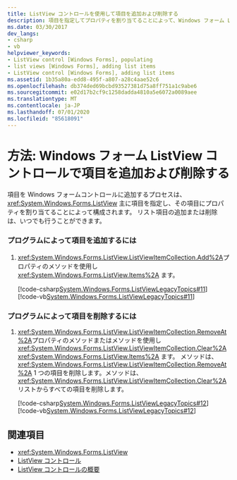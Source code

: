 ```yaml
---
title: ListView コントロールを使用して項目を追加および削除する
description: 項目を指定してプロパティを割り当てることによって、Windows フォーム ListView コントロールで項目を追加および削除する方法について説明します。
ms.date: 03/30/2017
dev_langs:
- csharp
- vb
helpviewer_keywords:
- ListView control [Windows Forms], populating
- list views [Windows Forms], adding list items
- ListView control [Windows Forms], adding list items
ms.assetid: 1b35a80a-edd8-495f-a807-a28c4aae52c6
ms.openlocfilehash: db374ded69bcbd93527381d75a8ff751a1c9abe6
ms.sourcegitcommit: e02d17b2cf9c1258dadda4810a5e6072a0089aee
ms.translationtype: MT
ms.contentlocale: ja-JP
ms.lasthandoff: 07/01/2020
ms.locfileid: "85618091"
---
```

# <a name="how-to-add-and-remove-items-with-the-windows-forms-listview-control"></a>方法: Windows フォーム ListView コントロールで項目を追加および削除する
項目を Windows フォームコントロールに追加するプロセスは、 <xref:System.Windows.Forms.ListView> 主に項目を指定し、その項目にプロパティを割り当てることによって構成されます。 リスト項目の追加または削除は、いつでも行うことができます。  
  
### <a name="to-add-items-programmatically"></a>プログラムによって項目を追加するには  
  
1. <xref:System.Windows.Forms.ListView.ListViewItemCollection.Add%2A>プロパティのメソッドを使用し <xref:System.Windows.Forms.ListView.Items%2A> ます。  
  
     [!code-csharp[System.Windows.Forms.ListViewLegacyTopics#11](~/samples/snippets/csharp/VS_Snippets_Winforms/System.Windows.Forms.ListViewLegacyTopics/CS/Class1.cs#11)]
     [!code-vb[System.Windows.Forms.ListViewLegacyTopics#11](~/samples/snippets/visualbasic/VS_Snippets_Winforms/System.Windows.Forms.ListViewLegacyTopics/VB/Class1.vb#11)]  
  
### <a name="to-remove-items-programmatically"></a>プログラムによって項目を削除するには  
  
1. <xref:System.Windows.Forms.ListView.ListViewItemCollection.RemoveAt%2A>プロパティのメソッドまたはメソッドを使用し <xref:System.Windows.Forms.ListView.ListViewItemCollection.Clear%2A> <xref:System.Windows.Forms.ListView.Items%2A> ます。 メソッドは、 <xref:System.Windows.Forms.ListView.ListViewItemCollection.RemoveAt%2A> 1 つの項目を削除します。メソッドは、 <xref:System.Windows.Forms.ListView.ListViewItemCollection.Clear%2A> リストからすべての項目を削除します。  
  
     [!code-csharp[System.Windows.Forms.ListViewLegacyTopics#12](~/samples/snippets/csharp/VS_Snippets_Winforms/System.Windows.Forms.ListViewLegacyTopics/CS/Class1.cs#12)]
     [!code-vb[System.Windows.Forms.ListViewLegacyTopics#12](~/samples/snippets/visualbasic/VS_Snippets_Winforms/System.Windows.Forms.ListViewLegacyTopics/VB/Class1.vb#12)]  
  
## <a name="see-also"></a>関連項目

- <xref:System.Windows.Forms.ListView>
- [ListView コントロール](listview-control-windows-forms.md)
- [ListView コントロールの概要](listview-control-overview-windows-forms.md)
